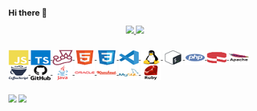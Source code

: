 ### Hi there 👋

<div align="center">
  <a href="https://github.com/malaguitte">
  <img height="180em" src="https://github-readme-stats-malaguitte.vercel.app/api?username=malaguitte&show_icons=true&theme=dracula&include_all_commits=true&count_private=true"/>
  <img height="180em" src="https://github-readme-stats-malaguitte.vercel.app/api/top-langs/?username=malaguitte&layout=compact&langs_count=7&theme=dracula"/>
</div>
  
##
  
<div style="display: inline_block">
  
  <img align="center" alt="anderson_js" height="30" width="40" src="https://raw.githubusercontent.com/devicons/devicon/master/icons/javascript/javascript-plain.svg">
  <img align="center" alt="anderson_ts" height="30" width="40" src="https://raw.githubusercontent.com/devicons/devicon/master/icons/typescript/typescript-plain.svg">
  <img align="center" alt="anderson_jest" height="30" width="40" src="https://raw.githubusercontent.com/devicons/devicon/master/icons/jest/jest-plain.svg">
  <img align="center" alt="anderson_html" height="30" width="40" src="https://raw.githubusercontent.com/devicons/devicon/master/icons/html5/html5-original.svg">
  <img align="center" alt="anderson_css" height="30" width="40" src="https://raw.githubusercontent.com/devicons/devicon/master/icons/css3/css3-original.svg">
  <img align="center" alt="anderson_vscode" height="30" width="40" src="https://raw.githubusercontent.com/devicons/devicon/master/icons/vscode/vscode-original.svg">
  <img align="center" alt="anderson_linux" height="30" width="40" src="https://raw.githubusercontent.com/devicons/devicon/master/icons/linux/linux-original.svg">
  <img align="center" alt="anderson_bash" height="30" width="40" src="https://raw.githubusercontent.com/devicons/devicon/master/icons/bash/bash-original.svg">
  <img align="center" alt="anderson_php" height="30" width="40" src="https://raw.githubusercontent.com/devicons/devicon/master/icons/php/php-plain.svg">
  <img align="center" alt="anderson_cakePHP" height="30" width="40" src="https://raw.githubusercontent.com/devicons/devicon/master/icons/cakephp/cakephp-original.svg">
  <img align="center" alt="anderson_apache" height="30" width="40" src="https://raw.githubusercontent.com/devicons/devicon/master/icons/apache/apache-original-wordmark.svg">
  <img align="center" alt="anderson_coffeescript" height="30" width="40" src="https://raw.githubusercontent.com/devicons/devicon/master/icons/coffeescript/coffeescript-original-wordmark.svg">
  <img align="center" alt="anderson_github" height="30" width="40" src="https://raw.githubusercontent.com/devicons/devicon/master/icons/github/github-original-wordmark.svg">
  <img align="center" alt="anderson_java" height="30" width="40" src="https://raw.githubusercontent.com/devicons/devicon/master/icons/java/java-original-wordmark.svg">
  <img align="center" alt="anderson_oracle" height="30" width="40" src="https://raw.githubusercontent.com/devicons/devicon/master/icons/oracle/oracle-original.svg">
  <img align="center" alt="anderson_knockoutjs" height="30" width="40" src="https://raw.githubusercontent.com/devicons/devicon/master/icons/knockout/knockout-plain-wordmark.svg">
  <img align="center" alt="anderson_mySQL" height="30" width="40" src="https://raw.githubusercontent.com/devicons/devicon/master/icons/mysql/mysql-original-wordmark.svg">
  <img align="center" alt="anderson_ruby" height="30" width="40" src="https://raw.githubusercontent.com/devicons/devicon/master/icons/ruby/ruby-original-wordmark.svg">
  
</div>
  
  ##
 
<div> 
  <a href = "mailto:malaguitte@gmail.com"><img src="https://img.shields.io/badge/-Gmail-%23333?style=for-the-badge&logo=gmail&logoColor=white" target="_blank"></a>
  <a href="https://www.linkedin.com/in/upmalagutti" target="_blank"><img src="https://img.shields.io/badge/-LinkedIn-%230077B5?style=for-the-badge&logo=linkedin&logoColor=white" target="_blank"></a>

</div>
  
##
  
<!-- ![](nasa_unsplash.jpg) -->

<!--

**malagutti/malagutti** is a ✨ _special_ ✨ repository because its `README.md` (this file) appears on your GitHub profile.

Here are some ideas to get you started:

- 🔭 I’m currently working on ...
- 🌱 I’m currently learning ...
- 👯 I’m looking to collaborate on ...
- 🤔 I’m looking for help with ...
- 💬 Ask me about ...
- 📫 How to reach me: ...
- 😄 Pronouns: ...
- ⚡ Fun fact: ...
-->
